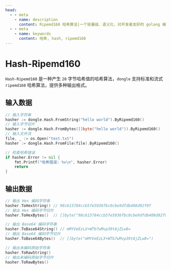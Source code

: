 ```yaml
---
head:
  - - meta
    - name: description
      content: Ripemd160 哈希算法|一个轻量级、语义化、对开发者友好的 golang 编码&密码库
  - - meta
    - name: keywords
      content: 哈希, hash, ripemd160
---
```


# Hash-Ripemd160

`Hash-Ripemd160` 是一种产生 `20` 字节哈希值的哈希算法，`dongle` 支持标准和流式 `ripemd160` 哈希算法，提供多种输出格式。

## 输入数据

```go
// 输入字符串
hasher := dongle.Hash.FromString("hello world").ByRipemd160()
// 输入字节切片
hasher := dongle.Hash.FromBytes([]byte("hello world")).ByRipemd160()
// 输入文件流
file, _ := os.Open("test.txt")
hasher := dongle.Hash.FromFile(file).ByRipemd160()

// 检查哈希错误
if hasher.Error != nil {
	fmt.Printf("哈希错误: %v\n", hasher.Error)
	return
}
```

## 输出数据

```go
// 输出 Hex 编码字符串
hasher.ToHexString() // 98c615784ccb5fe5936fbc0cbe9dfdb408d92f0f
// 输出 Hex 编码字节切片
hasher.ToHexBytes()  // []byte("98c615784ccb5fe5936fbc0cbe9dfdb408d92f0f")

// 输出 Base64 编码字符串
hasher.ToBase64String() // mMYVeEzLX+WTb7wMvp39tAjZLw8=
// 输出 Base64 编码字节切片
hasher.ToBase64Bytes()  // []byte("mMYVeEzLX+WTb7wMvp39tAjZLw8=")

// 输出未编码原始字符串
hasher.ToRawString()
// 输出未编码原始字节切片
hasher.ToRawBytes()
```
